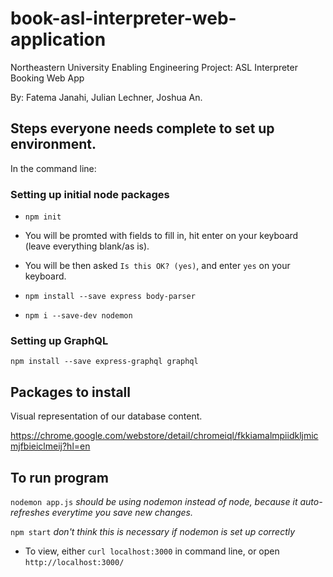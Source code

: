 # book-asl-interpreter-web-application
Northeastern University Enabling Engineering Project: ASL Interpreter Booking Web App

By: Fatema Janahi, Julian Lechner, Joshua An.


## Steps everyone needs complete to set up environment.
In the command line:

### Setting up initial node packages
* `npm init`
* You will be promted with fields to fill in, hit enter on your keyboard (leave everything blank/as is).

* You will be then asked `Is this OK? (yes)`, and enter `yes` on your keyboard.

* `npm install --save express body-parser`
* `npm i --save-dev nodemon`


### Setting up GraphQL
`npm install --save express-graphql graphql`

## Packages to install
Visual representation of our database content.

https://chrome.google.com/webstore/detail/chromeiql/fkkiamalmpiidkljmicmjfbieiclmeij?hl=en


## To run program
`nodemon app.js` *should be using nodemon instead of node, because it auto-refreshes everytime you save new changes.*

`npm start` *don't think this is necessary if nodemon is set up correctly*

* To view, either `curl localhost:3000` in command line, or open `http://localhost:3000/`
